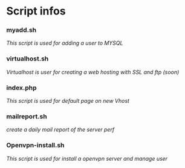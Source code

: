 # Script infos

### myadd.sh
_This script is used for adding a user to MYSQL_

### virtualhost.sh

_Virtualhost is user for creating a web hosting with SSL and ftp (soon)_

### index.php

_This script is used for default page on new Vhost_

### mailreport.sh

_create a daily mail report of the server perf_

### Openvpn-install.sh

_This script is used for install a openvpn server and manage user_
